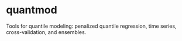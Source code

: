 # quantmod
Tools for quantile modeling: penalized quantile regression, time series, cross-validation, and ensembles.
